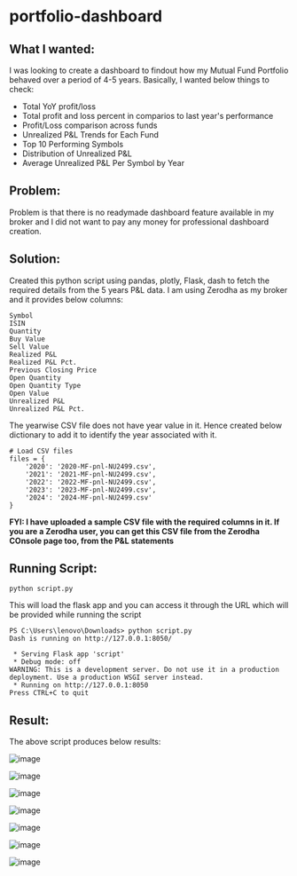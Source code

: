 # portfolio-dashboard

## What I wanted:
I was looking to create a dashboard to findout how my Mutual Fund Portfolio behaved over a period of 4-5 years. Basically, I wanted below things to check:

- Total YoY profit/loss
- Total profit and loss percent in comparios to last year's performance
- Profit/Loss comparison across funds
- Unrealized P&L Trends for Each Fund
- Top 10 Performing Symbols
- Distribution of Unrealized P&L
- Average Unrealized P&L Per Symbol by Year

## Problem:
Problem is that there is no readymade dashboard feature available in my broker and I did not want to pay any money for professional dashboard creation. 

## Solution:

Created this python script using pandas, plotly, Flask, dash to fetch the required details from the 5 years P&L data. I am using Zerodha as my broker and it provides below columns:

```
Symbol
ISIN
Quantity
Buy Value
Sell Value
Realized P&L
Realized P&L Pct.
Previous Closing Price
Open Quantity
Open Quantity Type
Open Value
Unrealized P&L
Unrealized P&L Pct.
```

The yearwise CSV file does not have year value in it. Hence created below dictionary to add it to identify the year associated with it.

```
# Load CSV files
files = {
    '2020': '2020-MF-pnl-NU2499.csv',
    '2021': '2021-MF-pnl-NU2499.csv',
    '2022': '2022-MF-pnl-NU2499.csv',
    '2023': '2023-MF-pnl-NU2499.csv',
    '2024': '2024-MF-pnl-NU2499.csv'
}
```

**FYI: I have uploaded a sample CSV file with the required columns in it. If you are a Zerodha user, you can get this CSV file from the Zerodha COnsole page too, from the P&L statements**

## Running Script:

```
python script.py
```
This will load the flask app and you can access it through the URL which will be provided while running the script

```
PS C:\Users\lenovo\Downloads> python script.py
Dash is running on http://127.0.0.1:8050/

 * Serving Flask app 'script'
 * Debug mode: off
WARNING: This is a development server. Do not use it in a production deployment. Use a production WSGI server instead.
 * Running on http://127.0.0.1:8050
Press CTRL+C to quit
```

## Result:

The above script produces below results:

![image](https://github.com/user-attachments/assets/a844c775-2472-4a06-9257-306092e2740e)

![image](https://github.com/user-attachments/assets/2e0e1e74-1594-4211-ab08-3c6397451e2f)

![image](https://github.com/user-attachments/assets/3976874e-4902-4392-940a-0abd061cd273)

![image](https://github.com/user-attachments/assets/bb3a5038-2b70-4971-b52d-eeac672bda81)

![image](https://github.com/user-attachments/assets/35f2453f-a2ab-4967-8144-c5d740f003e4)

![image](https://github.com/user-attachments/assets/f86c04ff-d11c-46f5-91d8-668c0a3b8f19)

![image](https://github.com/user-attachments/assets/baad2026-c521-41d3-a8d2-f84f185aaa77)
